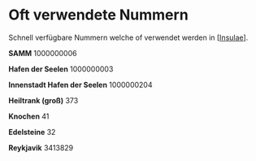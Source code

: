 # Oft verwendete Nummern

Schnell verfügbare Nummern welche of verwendet werden in [[Insulae]].

**SAMM** 1000000006

**Hafen der Seelen** 1000000003

**Innenstadt Hafen der Seelen** 1000000204

**Heiltrank (groß)** 373

**Knochen** 41

**Edelsteine** 32

**Reykjavik**  3413829

[//begin]: # "Autogenerated link references for markdown compatibility"
[Insulae]: Insulae "Insulae"
[//end]: # "Autogenerated link references"